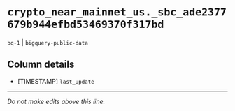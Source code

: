 # `crypto_near_mainnet_us._sbc_ade2377679b944efbd53469370f317bd`
`bq-1` | `bigquery-public-data`

## Column details
* [TIMESTAMP] `last_update`

-------------------------------------------------------------------------------
*Do not make edits above this line.*
